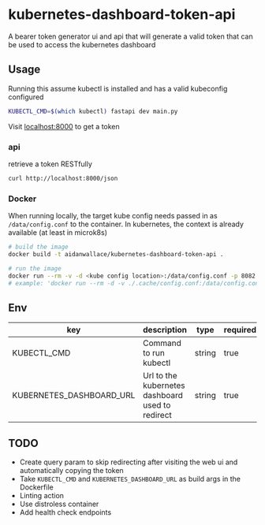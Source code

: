 # kubernetes-dashboard-token-api

A bearer token generator ui and api that will generate a valid token that can be used to access the kubernetes dashboard

## Usage

Running this assume kubectl is installed and has a valid kubeconfig configured

```sh
KUBECTL_CMD=$(which kubectl) fastapi dev main.py
```

Visit [localhost:8000](https://localhost:8000) to get a token

### api

retrieve a token RESTfully

```sh
curl http://localhost:8000/json
```

### Docker

When running locally, the target kube config needs passed in as `/data/config.conf` to the container. In kubernetes, the context is already available (at least in microk8s)

```sh
# build the image
docker build -t aidanwallace/kubernetes-dashboard-token-api .

# run the image
docker run --rm -v -d <kube config location>:/data/config.conf -p 8082:80 aidanwallace/kubernetes-dashboard-token-api
# example: 'docker run --rm -d -v ./.cache/config.conf:/data/config.conf -p 8082:80 aidanwallace/kubernetes-dashboard-token-api'

```

## Env

| key                      | description                                      | type   | required | default |
| ------------------------ | ------------------------------------------------ | ------ | -------- | ------- |
| KUBECTL_CMD              | Command to run kubectl                           | string | true     |         |
| KUBERNETES_DASHBOARD_URL | Url to the kubernetes dashboard used to redirect | string | true     |         |

## TODO

- Create query param to skip redirecting after visiting the web ui and automatically copying the token
- Take `KUBECTL_CMD` and `KUBERNETES_DASHBOARD_URL` as build args in the Dockerfile
- Linting action
- Use distroless container
- Add health check endpoints
